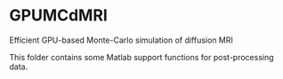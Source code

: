 # GPUMCdMRI
Efficient GPU-based Monte-Carlo simulation of diffusion MRI


This folder contains some Matlab support functions for post-processing data.

